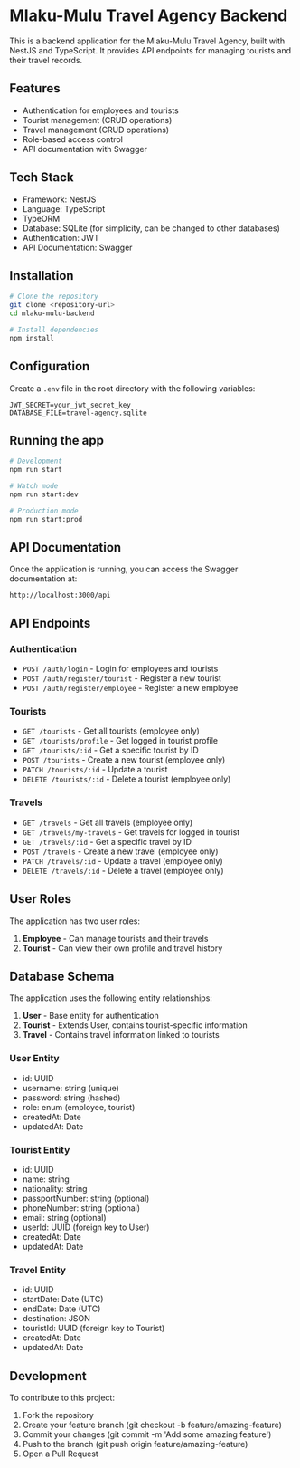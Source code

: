 # Mlaku-Mulu Travel Agency Backend

This is a backend application for the Mlaku-Mulu Travel Agency, built with NestJS and TypeScript. It provides API endpoints for managing tourists and their travel records.

## Features

- Authentication for employees and tourists
- Tourist management (CRUD operations)
- Travel management (CRUD operations)
- Role-based access control
- API documentation with Swagger

## Tech Stack

- Framework: NestJS
- Language: TypeScript
- TypeORM
- Database: SQLite (for simplicity, can be changed to other databases)
- Authentication: JWT 
- API Documentation: Swagger

## Installation

```bash
# Clone the repository
git clone <repository-url>
cd mlaku-mulu-backend

# Install dependencies
npm install
```

## Configuration

Create a `.env` file in the root directory with the following variables:

```
JWT_SECRET=your_jwt_secret_key
DATABASE_FILE=travel-agency.sqlite
```

## Running the app

```bash
# Development
npm run start

# Watch mode
npm run start:dev

# Production mode
npm run start:prod
```

## API Documentation

Once the application is running, you can access the Swagger documentation at:

```
http://localhost:3000/api
```

## API Endpoints

### Authentication

- `POST /auth/login` - Login for employees and tourists
- `POST /auth/register/tourist` - Register a new tourist
- `POST /auth/register/employee` - Register a new employee

### Tourists

- `GET /tourists` - Get all tourists (employee only)
- `GET /tourists/profile` - Get logged in tourist profile
- `GET /tourists/:id` - Get a specific tourist by ID
- `POST /tourists` - Create a new tourist (employee only)
- `PATCH /tourists/:id` - Update a tourist
- `DELETE /tourists/:id` - Delete a tourist (employee only)

### Travels

- `GET /travels` - Get all travels (employee only)
- `GET /travels/my-travels` - Get travels for logged in tourist
- `GET /travels/:id` - Get a specific travel by ID
- `POST /travels` - Create a new travel (employee only)
- `PATCH /travels/:id` - Update a travel (employee only)
- `DELETE /travels/:id` - Delete a travel (employee only)

## User Roles

The application has two user roles:

1. **Employee** - Can manage tourists and their travels
2. **Tourist** - Can view their own profile and travel history

## Database Schema

The application uses the following entity relationships:

1. **User** - Base entity for authentication
2. **Tourist** -  Extends User, contains tourist-specific information
3. **Travel** - Contains travel information linked to tourists

### User Entity
- id: UUID
- username: string (unique)
- password: string (hashed)
- role: enum (employee, tourist)
- createdAt: Date
- updatedAt: Date

### Tourist Entity
- id: UUID
- name: string
- nationality: string
- passportNumber: string (optional)
- phoneNumber: string (optional)
- email: string (optional)
- userId: UUID (foreign key to User)
- createdAt: Date
- updatedAt: Date

### Travel Entity
- id: UUID
- startDate: Date (UTC)
- endDate: Date (UTC)
- destination: JSON
- touristId: UUID (foreign key to Tourist)
- createdAt: Date
- updatedAt: Date

## Development
To contribute to this project:
1. Fork the repository
2. Create your feature branch (git checkout -b feature/amazing-feature)
3. Commit your changes (git commit -m 'Add some amazing feature')
4. Push to the branch (git push origin feature/amazing-feature)
5. Open a Pull Request